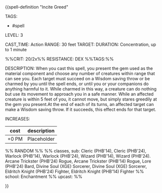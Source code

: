 {{spell-definition "Incite Greed"

TAGS: 
  - #spell

LEVEL: 3

CAST_TIME: Action
RANGE: 30 feet
TARGET: 
DURATION: Concentration, up to 1 minute

%%CRIT: 20/2x%%
RESISTANCE: DEX
%%TAGS:%%

DESCRIPTION:
When you cast this spell, you present the gem used as the material component and choose any number of creatures within range that can see you. Each target must succeed on a Wisdom saving throw or be charmed by you until the spell ends, or until you or your companions do anything harmful to it. While charmed in this way, a creature can do nothing but use its movement to approach you in a safe manner. While an affected creature is within 5 feet of you, it cannot move, but simply stares greedily at the gem you present.At the end of each of its turns, an affected target can make a Wisdom saving throw. If it succeeds, this effect ends for that target.

INCREASES:

| cost | description |
| ---- | ----------- |
| +0 PM     |    Placeholder        |


%% RANDOM
%%
%% classes, sub: Cleric (PHB'14), Cleric (PHB'24), Warlock (PHB'14), Warlock (PHB'24), Wizard (PHB'14), Wizard (PHB'24). Arcane Trickster (PHB'24) Rogue, Arcane Trickster (PHB'14) Rogue, Lore (PHB'24) Bard, Divine Soul (XGE) Sorcerer, Divine Soul (XGE) Sorcerer, Eldritch Knight (PHB'24) Fighter, Eldritch Knight (PHB'14) Fighter
%% school: Enchantment
%% upcast: 
%%


}}